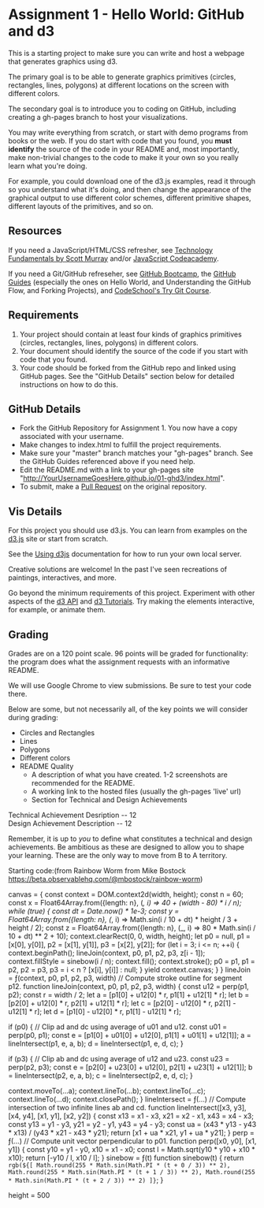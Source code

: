Assignment 1 - Hello World: GitHub and d3  
===

This is a starting project to make sure you can write and host a webpage that generates graphics using d3. 

The primary goal is to be able to generate graphics primitives (circles, rectangles, lines, polygons) at different locations on the screen with different colors. 

The secondary goal is to introduce you to coding on GitHub, including creating a gh-pages branch to host your visualizations.

You may write everything from scratch, or start with demo programs from books or the web. 
If you do start with code that you found, you **must identify** the source of the code in your README and, most importantly, make non-trivial changes to the code to make it your own so you really learn what you're doing. 

For example, you could download one of the d3.js examples, read it through so you understand what it's doing, and then change the appearance of the graphical output to use different color schemes, different primitive shapes, different layouts of the primitives, and so on.

Resources
---

If you need a JavaScript/HTML/CSS refresher, see [Technology Fundamentals by Scott Murray](http://chimera.labs.oreilly.com/books/1230000000345/ch03.html#_html) and/or [JavaScript Codeacademy](https://www.codecademy.com/en/tracks/javascript).

If you need a Git/GitHub refreseher, see [GitHub Bootcamp](https://help.github.com/categories/bootcamp/), the [GitHub Guides](https://guides.github.com/) (especially the ones on Hello World, and Understanding the GitHub Flow, and Forking Projects), and [CodeSchool's Try Git Course](https://www.codeschool.com/courses/try-git).

Requirements
---

1. Your project should contain at least four kinds of graphics primitives (circles, rectangles, lines, polygons) in different colors. 
2. Your document should identify the source of the code if you start with code that you found. 
3. Your code should be forked from the GitHub repo and linked using GitHub pages. See the "GitHub Details" section below for detailed instructions on how to do this.

GitHub Details
---

- Fork the GitHub Repository for Assignment 1. You now have a copy associated with your username.
- Make changes to index.html to fulfill the project requirements. 
- Make sure your "master" branch matches your "gh-pages" branch. See the GitHub Guides referenced above if you need help.
- Edit the README.md with a link to your gh-pages site "http://YourUsernameGoesHere.github.io/01-ghd3/index.html".
- To submit, make a [Pull Request](https://help.github.com/articles/using-pull-requests/) on the original repository.

Vis Details
---

For this project you should use d3.js. 
You can learn from examples on the [d3.js](http://d3js.org) site or start from scratch.

See the [Using d3js](https://github.com/mbostock/d3/wiki#using) documentation for how to run your own local server.

Creative solutions are welcome! In the past I've seen recreations of paintings, interactives, and more.

Go beyond the minimum requirements of this project.
Experiment with other aspects of the [d3 API](https://github.com/mbostock/d3/wiki/API-Reference) and [d3 Tutorials](https://github.com/mbostock/d3/wiki/Tutorials). 
Try making the elements interactive, for example, or animate them.

Grading
---

Grades are on a 120 point scale. 
96 points will be graded for functionality: the program does what the assignment requests with an informative README. 

We will use Google Chrome to view submissions. 
Be sure to test your code there.

Below are some, but not necessarily all, of the key points we will consider during grading:

- Circles and Rectangles  
- Lines  
- Polygons  
- Different colors  
- README Quality
    - A description of what you have created. 1-2 screenshots are recommended for the README.  
    - A working link to the hosted files (usually the gh-pages 'live' url)  
    - Section for Technical and Design Achievements

Technical Achievement Desription -- 12  
Design Achievement Description -- 12

Remember, it is up to *you* to define what constitutes a technical and design achievements.
Be ambitious as these are designed to allow you to shape your learning.
These are the only way to move from B to A territory.

Starting code:(from Rainbow Worm from Mike Bostock https://beta.observablehq.com/@mbostock/rainbow-worm)


canvas = {
  const context = DOM.context2d(width, height);
  const n = 60;
  const x = Float64Array.from({length: n}, (_, i) => 40 + (width - 80) * i / n);
  while (true) {
    const dt = Date.now() * 1e-3;
    const y = Float64Array.from({length: n}, (_, i) => Math.sin(i / 10 + dt) * height / 3 + height / 2);
    const z = Float64Array.from({length: n}, (_, i) => 80 * Math.sin(i / 10 + dt) ** 2 + 10);
    context.clearRect(0, 0, width, height);
    let p0 = null, p1 = [x[0], y[0]], p2 = [x[1], y[1]], p3 = [x[2], y[2]];
    for (let i = 3; i <= n; ++i) {
      context.beginPath();
      lineJoin(context, p0, p1, p2, p3, z[i - 1]);
      context.fillStyle = sinebow(i / n);
      context.fill();
      context.stroke();
      p0 = p1, p1 = p2, p2 = p3, p3 = i < n ? [x[i], y[i]] : null;
    }
    yield context.canvas;
  }
}
lineJoin = ƒ(context, p0, p1, p2, p3, width)
// Compute stroke outline for segment p12.
function lineJoin(context, p0, p1, p2, p3, width) {
  const u12 = perp(p1, p2);
  const r = width / 2;
  let a = [p1[0] + u12[0] * r, p1[1] + u12[1] * r];
  let b = [p2[0] + u12[0] * r, p2[1] + u12[1] * r];
  let c = [p2[0] - u12[0] * r, p2[1] - u12[1] * r];
  let d = [p1[0] - u12[0] * r, p1[1] - u12[1] * r];

  if (p0) { // Clip ad and dc using average of u01 and u12.
    const u01 = perp(p0, p1);
    const e = [p1[0] + u01[0] + u12[0], p1[1] + u01[1] + u12[1]];
    a = lineIntersect(p1, e, a, b);
    d = lineIntersect(p1, e, d, c);
  }

  if (p3) { // Clip ab and dc using average of u12 and u23.
    const u23 = perp(p2, p3);
    const e = [p2[0] + u23[0] + u12[0], p2[1] + u23[1] + u12[1]];
    b = lineIntersect(p2, e, a, b);
    c = lineIntersect(p2, e, d, c);
  }

  context.moveTo(...a);
  context.lineTo(...b);
  context.lineTo(...c);
  context.lineTo(...d);
  context.closePath();
}
lineIntersect = ƒ(…)
// Compute intersection of two infinite lines ab and cd.
function lineIntersect([x3, y3], [x4, y4], [x1, y1], [x2, y2]) {
  const x13 = x1 - x3, x21 = x2 - x1, x43 = x4 - x3;
  const y13 = y1 - y3, y21 = y2 - y1, y43 = y4 - y3;
  const ua = (x43 * y13 - y43 * x13) / (y43 * x21 - x43 * y21);
  return [x1 + ua * x21, y1 + ua * y21];
}
perp = ƒ(…)
// Compute unit vector perpendicular to p01.
function perp([x0, y0], [x1, y1]) {
  const y10 = y1 - y0, x10 = x1 - x0;
  const l = Math.sqrt(y10 * y10 + x10 * x10);
  return [-y10 / l, x10 / l];
}
sinebow = ƒ(t)
function sinebow(t) {
  return `rgb(${[
    Math.round(255 * Math.sin(Math.PI * (t + 0 / 3)) ** 2),
    Math.round(255 * Math.sin(Math.PI * (t + 1 / 3)) ** 2),
    Math.round(255 * Math.sin(Math.PI * (t + 2 / 3)) ** 2)
  ]}`;
}

height = 500
